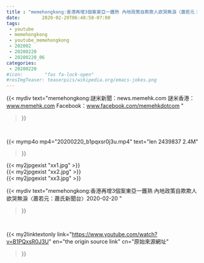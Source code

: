 ```yaml
---
title : "memehongkong:香港再增3個案東亞一鑊熟 內地政策自欺欺人欲哭無淚〈蕭若元：蕭氏新聞台〉2020-02-20 "
date:        2020-02-20T06:48:58-07:00
tags:
 - youtube
 - memehongkong
 - youtube_memehongkong
 - 202002
 - 20200220
 - 20200220_06
categories:
 - 20200220
#icon:        "fas fa-lock-open"
#resImgTeaser: teaserpics/wikipedia.org/emacs-jokes.png
---
```


{{< mydiv text="memehongkong:謎米新聞：news.memehk.com 謎米香港： www.memehk.com Facebook：www.facebook.com/memehkdotcom "
>}}
<br>


{{< mymp4o mp4="20200220_b1pqxsr0j3u.mp4"
text="len 2439837    2.4M"
>}}

{{< my2jpgexist "xx1.jpg" >}}<br>
{{< my2jpgexist "xx2.jpg" >}}<br>
{{< my2jpgexist "xx3.jpg" >}}<br>



{{< mydiv text="memehongkong:香港再增3個案東亞一鑊熟 內地政策自欺欺人欲哭無淚〈蕭若元：蕭氏新聞台〉2020-02-20 "
>}}
<br>

{{< my2linktextonly link="https://www.youtube.com/watch?v=B1PQxsR0J3U"
en="the origin source link" cn="原始來源網址"
>}}


<br>

